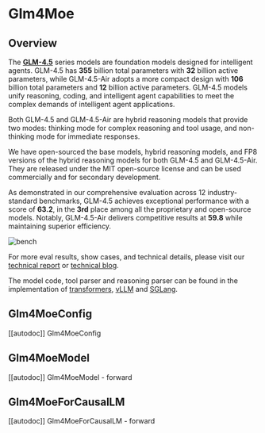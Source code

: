 <!--Copyright 2025 The ZhipuAI Inc. and The HuggingFace Inc. team. All rights reserved.

Licensed under the Apache License, Version 2.0 (the "License"); you may not use this file except in compliance with
the License. You may obtain a copy of the License at

http://www.apache.org/licenses/LICENSE-2.0

Unless required by applicable law or agreed to in writing, software distributed under the License is distributed on
an "AS IS" BASIS, WITHOUT WARRANTIES OR CONDITIONS OF ANY KIND, either express or implied. See the License for the
specific language governing permissions and limitations under the License.

⚠️ Note that this file is in Markdown but contain specific syntax for our doc-builder (similar to MDX) that may not be
rendered properly in your Markdown viewer.

-->

# Glm4Moe

## Overview


The [**GLM-4.5**](https://arxiv.org/abs/2508.06471) series models are foundation models designed for intelligent agents. GLM-4.5 has **355** billion total parameters with **32** billion active parameters, while GLM-4.5-Air adopts a more compact design with **106** billion total parameters and **12** billion active parameters. GLM-4.5 models unify reasoning, coding, and intelligent agent capabilities to meet the complex demands of intelligent agent applications.

Both GLM-4.5 and GLM-4.5-Air are hybrid reasoning models that provide two modes: thinking mode for complex reasoning and tool usage, and non-thinking mode for immediate responses.

We have open-sourced the base models, hybrid reasoning models, and FP8 versions of the hybrid reasoning models for both GLM-4.5 and GLM-4.5-Air. They are released under the MIT open-source license and can be used commercially and for secondary development.

As demonstrated in our comprehensive evaluation across 12 industry-standard benchmarks, GLM-4.5 achieves exceptional performance with a score of **63.2**, in the **3rd** place among all the proprietary and open-source models. Notably, GLM-4.5-Air delivers competitive results at **59.8** while maintaining superior efficiency.

![bench](https://raw.githubusercontent.com/zai-org/GLM-4.5/refs/heads/main/resources/bench.png)

For more eval results, show cases, and technical details, please visit our [technical report](https://arxiv.org/abs/2508.06471) or [technical blog](https://z.ai/blog/glm-4.5).

The model code, tool parser and reasoning parser can be found in the implementation of [transformers](https://github.com/huggingface/transformers/tree/main/src/transformers/models/glm4_moe), [vLLM](https://github.com/vllm-project/vllm/blob/main/vllm/model_executor/models/glm4_moe_mtp.py) and [SGLang](https://github.com/sgl-project/sglang/blob/main/python/sglang/srt/models/glm4_moe.py).

## Glm4MoeConfig

[[autodoc]] Glm4MoeConfig

## Glm4MoeModel

[[autodoc]] Glm4MoeModel
    - forward

## Glm4MoeForCausalLM

[[autodoc]] Glm4MoeForCausalLM
    - forward
